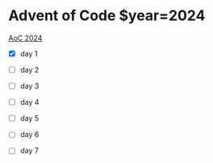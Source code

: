 # Advent of Code $year=2024

[AoC 2024](https://adventofcode.com/2024)

- [x] day 1
- [ ] day 2
- [ ] day 3
- [ ] day 4
- [ ] day 5
- [ ] day 6
- [ ] day 7

